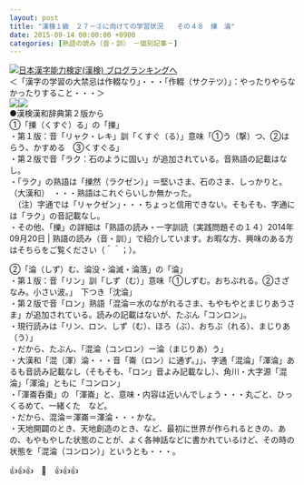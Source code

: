 ```yaml
---
layout: post
title: "漢検１級　２７－②に向けての学習状況　　その４８　擽　淪"
date: 2015-09-14 00:00:00 +0900
categories: [熟語の読み（音・訓）　－個別記事－]
---
```


[![](/syuusyuu9701/assets/images/漢検１級-２７－②に向けての学習状況-その４８-擽-淪-br_c_3028_1.gif)](http://blog.with2.net/link.php?1659096:3028 "日本漢字能力検定(漢検) ブログランキングへ")[日本漢字能力検定(漢検) ブログランキングへ](http://blog.with2.net/link.php?1659096:3028)  
＜「漢字の学習の大禁忌は作輟なり」・・・「作輟（サクテツ）」：やったりやらなかったりすること・・・＞  
![](/syuusyuu9701/assets/images/漢検１級-２７－②に向けての学習状況-その４８-擽-淪-7997fd04500862bd2b74b8c6e1b05706.jpg)![](/syuusyuu9701/assets/images/漢検１級-２７－②に向けての学習状況-その４８-擽-淪-a3e1294be93909c993e7042459a1e102.jpg)  
●漢検漢和辞典第２版から  
①「擽（くすぐ）る」の「擽」  
・第１版：音「リャク・レキ」訓「くすぐ（る）」意味「①う（撃）つ、②はらう、かすめる　③くすぐる」  
・第２版で音「ラク：石のように固い」が追加されている。音熟語の記載はなし。  
・「ラク」の熟語は「擽然（ラクゼン）」＝堅いさま、石のさま、しっかりと。（大漢和）　・・・熟語はこれぐらいしか無かった。  
　（注）字通では「リャクゼン」・・・ちょっと信用できない。そもそも、字通には「ラク」の音記載なし。  
・その他、「擽」の詳細は「熟語の読み・一字訓読（実践問題その１４）2014年09月20日 | 熟語の読み（音・訓）」で紹介しています。お暇な方、興味のある方はそちらをご覧ください（＾＾；）。  
  
②「淪（しず）む、淪没・淪滅・淪落」の「淪」  
・第１版：音「リン」訓「しず（む）」意味「①しずむ。おちぶれる。②さざなみ。小さい波。」　下つき「沈淪」  
・第２版で音「ロン」熟語「混淪＝水のながれるさま、もやもやとまじりあうさま」が追加されている。読みの記載はないが、たぶん「コンロン」。  
・現行読みは「リン、ロン、しず（む）、ほろ（ぶ）、おちぶ（れる）、まじりあ（う）」  
・だから、たぶん、「混淪（コンロン）ー淪（まじりあ）う」  
・大漢和「混（渾）淪・・・音「崙（ロン）に通ず。」」、字通「混淪」「渾淪」あるも音読み記載なし（そもそも、「ロン」音よみ記載なし）、角川・大字源「混淪」「渾淪」ともに「コンロン」  
・「渾崙呑棗」の 「渾崙」と、意味・内容は近いんでしょう・・・丸ごと、ひっくるめて、一緒くた　など。  
・だから、混淪＝渾崙＝渾淪・・・かな。  
・天地開闢のとき、天地創造のとき、など、最初に世界が作られるときの、あの、もやもやした状態のことが、よく各神話などに書かれているけど、その時の状態を「混淪（コンロン）」というとも・・・。  
  
👍👍👍　🐑　👍👍👍  
  